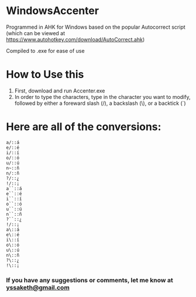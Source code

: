 # WindowsAccenter


Programmed in AHK for Windows based on the popular Autocorrect script (which can be viewed at https://www.autohotkey.com/download/AutoCorrect.ahk) 

Compiled to .exe for ease of use

# How to Use this
1. First, download and run Accenter.exe
2. In order to type the characters, type in the character you want to modify, followed by either a foreward slash (/), a backslash (\\), or a backtick (`)

# Here are all of the conversions:
    a/::á
    e/::é
    i/::í
    o/::ó
    u/::ú
    n~::ñ
    n/::ñ
    ?/::¿
    !/::¡
    a``::á
    e``::é
    i``::í
    o``::ó
    u``::ú
    n``::ñ
    ?``::¿
    !/::¡
    a\::á
    e\::é
    i\::í
    o\::ó
    u\::ú
    n\::ñ
    ?\::¿
    !\::¡
### If you have any suggestions or comments, let me know at yssaketh@gmail.com
